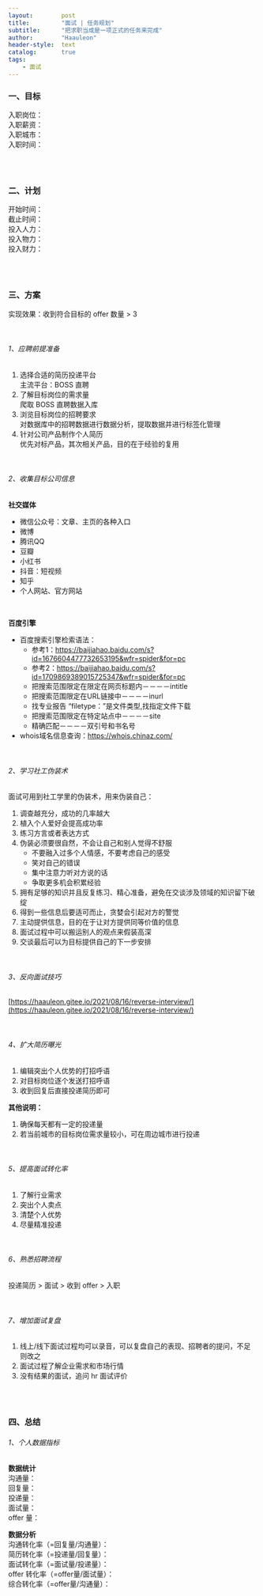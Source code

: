 ```yaml
---
layout:        post
title:         "面试 | 任务规划"
subtitle:      "把求职当成是一项正式的任务来完成"
author:        "Haauleon"
header-style:  text
catalog:       true
tags:
    - 面试
---
```


### 一、目标
入职岗位：       
入职薪资：    
入职城市：        
入职时间： 

<br>
<br>

### 二、计划
开始时间：     
截止时间：    
投入人力：            
投入物力：    
投入财力：     

<br>
<br>

### 三、方案     
实现效果：收到符合目标的 offer 数量 > 3        

<br>

###### 1、应聘前提准备
1. 选择合适的简历投递平台    
    主流平台：BOSS 直聘
2. 了解目标岗位的需求量    
    爬取 BOSS 直聘数据入库
3. 浏览目标岗位的招聘要求      
    对数据库中的招聘数据进行数据分析，提取数据并进行标签化管理
4. 针对公司产品制作个人简历     
    优先对标产品，其次相关产品，目的在于经验的复用      

<br>

###### 2、收集目标公司信息
**社交媒体**       
- 微信公众号：文章、主页的各种入口
- 微博
- 腾讯QQ 
- 豆瓣
- 小红书
- 抖音：短视频
- 知乎
- 个人网站、官方网站

<br>

**百度引擎**       
- 百度搜索引擎检索语法：     
    - 参考1：https://baijiahao.baidu.com/s?id=1676604477732653195&wfr=spider&for=pc 
    - 参考2：https://baijiahao.baidu.com/s?id=1709869389015725347&wfr=spider&for=pc
    - 把搜索范围限定在限定在网页标题内－－－－intitle      
    - 把搜索范围限定在URL链接中－－－－inurl     
    - 找专业报告 “filetype：”是文件类型,找指定文件下载     
    - 把搜索范围限定在特定站点中－－－－site
    - 精确匹配－－－－双引号和书名号
- whois域名信息查询：https://whois.chinaz.com/

<br>

###### 2、学习社工伪装术    
面试可用到社工学里的伪装术，用来伪装自己：     

1. 调查越充分，成功的几率越大      
2. 植入个人爱好会提高成功率      
3. 练习方言或者表达方式      
4. 伪装必须要很自然，不会让自己和别人觉得不舒服        
    - 不要融入过多个人情感，不要考虑自己的感受     
    - 笑对自己的错误     
    - 集中注意力听对方说的话     
    - 争取更多机会积累经验      
5. 拥有足够的知识并且反复练习、精心准备，避免在交谈涉及领域的知识留下破绽     
6. 得到一些信息后要适可而止，贪婪会引起对方的警觉      
7. 主动提供信息，目的在于让对方提供同等价值的信息       
8. 面试过程中可以搬运别人的观点来假装高深     
9. 交谈最后可以为目标提供自己的下一步安排    

<br>

###### 3、反向面试技巧
[https://haauleon.gitee.io/2021/08/16/reverse-interview/](https://haauleon.gitee.io/2021/08/16/reverse-interview/)

<br>

###### 4、扩大简历曝光
1. 编辑突出个人优势的打招呼语       
2. 对目标岗位逐个发送打招呼语     
3. 收到回复后直接投递简历即可    

**其他说明：**       
1. 确保每天都有一定的投递量     
2. 若当前城市的目标岗位需求量较小，可在周边城市进行投递  

<br>

###### 5、提高面试转化率
1. 了解行业需求    
2. 突出个人卖点      
3. 清楚个人优势   
4. 尽量精准投递      

<br>

###### 6、熟悉招聘流程
投递简历 > 面试 > 收到 offer > 入职    

<br>

###### 7、增加面试复盘
1. 线上/线下面试过程均可以录音，可以复盘自己的表现、招聘者的提问，不足则改之    
2. 面试过程了解企业需求和市场行情      
3. 没有结果的面试，追问 hr 面试评价    

<br>
<br>

### 四、总结
###### 1、个人数据指标
**数据统计**     
沟通量：            
回复量：     
投递量：     
面试量：     
offer 量：     

**数据分析**      
沟通转化率（=回复量/沟通量）：      
简历转化率（=投递量/回复量）：     
面试转化率（=面试量/投递量）：     
offer 转化率（=offer量/面试量）：      
综合转化率（=offer量/沟通量）：    